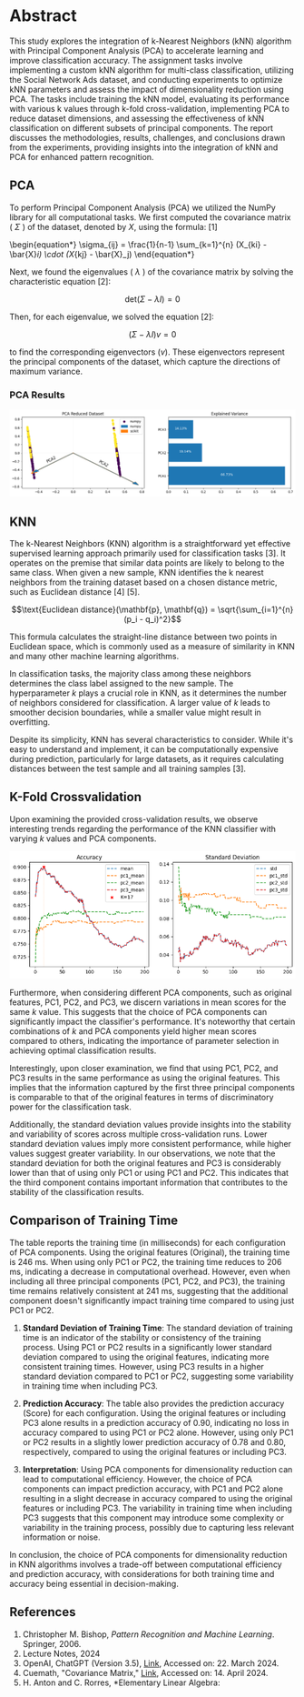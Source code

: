 # Abstract
This study explores the integration of k-Nearest Neighbors (kNN) algorithm with Principal Component Analysis (PCA) to accelerate learning and improve classification accuracy. The assignment tasks involve implementing a custom kNN algorithm for multi-class classification, utilizing the Social Network Ads dataset, and conducting experiments to optimize kNN parameters and assess the impact of dimensionality reduction using PCA. The tasks include training the kNN model, evaluating its performance with various k values through k-fold cross-validation, implementing PCA to reduce dataset dimensions, and assessing the effectiveness of kNN classification on different subsets of principal components. The report discusses the methodologies, results, challenges, and conclusions drawn from the experiments, providing insights into the integration of kNN and PCA for enhanced pattern recognition.

## PCA
To perform Principal Component Analysis (PCA) we utilized the NumPy library for all computational tasks. We first computed the covariance matrix ( $\Sigma$ ) of the dataset, denoted by $X$, using the formula: [1]

\begin{equation*}
\sigma_{ij} = \frac{1}{n-1} \sum_{k=1}^{n} (X_{ki} - \bar{X}_i) \cdot (X_{kj} - \bar{X}_j)
\end{equation*}

Next, we found the eigenvalues ( $\lambda$ ) of the covariance matrix by solving the characteristic equation [2]:

$$ \text{det} (\Sigma - \lambda I) = 0 $$

Then, for each eigenvalue, we solved the equation [2]:

$$ (\Sigma - \lambda I)v = 0$$

to find the corresponding eigenvectors ($v$). These eigenvectors represent the principal components of the dataset, which capture the directions of maximum variance.

### PCA Results
![Scikit PCA compared with my PCA implementation and their explained variance](pca_output.png)

## KNN
The k-Nearest Neighbors (KNN) algorithm is a straightforward yet effective supervised learning approach primarily used for classification tasks [3]. It operates on the premise that similar data points are likely to belong to the same class. When given a new sample, KNN identifies the k nearest neighbors from the training dataset based on a chosen distance metric, such as Euclidean distance [4] [5].

$$\text{Euclidean distance}(\mathbf{p}, \mathbf{q}) = \sqrt{\sum_{i=1}^{n} (p_i - q_i)^2}$$

This formula calculates the straight-line distance between two points in Euclidean space, which is commonly used as a measure of similarity in KNN and many other machine learning algorithms.

In classification tasks, the majority class among these neighbors determines the class label assigned to the new sample. The hyperparameter $k$ plays a crucial role in KNN, as it determines the number of neighbors considered for classification. A larger value of $k$ leads to smoother decision boundaries, while a smaller value might result in overfitting.

Despite its simplicity, KNN has several characteristics to consider. While it's easy to understand and implement, it can be computationally expensive during prediction, particularly for large datasets, as it requires calculating distances between the test sample and all training samples [3].

## K-Fold Crossvalidation
Upon examining the provided cross-validation results, we observe interesting trends regarding the performance of the KNN classifier with varying $k$ values and PCA components.

![K-Fold Crossvalidation of Original data (mean), pc1, pc2 and pc3](output.png)

Furthermore, when considering different PCA components, such as original features, PC1, PC2, and PC3, we discern variations in mean scores for the same $k$ value. This suggests that the choice of PCA components can significantly impact the classifier's performance. It's noteworthy that certain combinations of $k$ and PCA components yield higher mean scores compared to others, indicating the importance of parameter selection in achieving optimal classification results.

Interestingly, upon closer examination, we find that using PC1, PC2, and PC3 results in the same performance as using the original features. This implies that the information captured by the first three principal components is comparable to that of the original features in terms of discriminatory power for the classification task.

Additionally, the standard deviation values provide insights into the stability and variability of scores across multiple cross-validation runs. Lower standard deviation values imply more consistent performance, while higher values suggest greater variability. In our observations, we note that the standard deviation for both the original features and PC3 is considerably lower than that of using only PC1 or using PC1 and PC2. This indicates that the third component contains important information that contributes to the stability of the classification results.

## Comparison of Training Time
The table reports the training time (in milliseconds) for each configuration of PCA components. Using the original features (Original), the training time is 246 ms. When using only PC1 or PC2, the training time reduces to 206 ms, indicating a decrease in computational overhead. However, even when including all three principal components (PC1, PC2, and PC3), the training time remains relatively consistent at 241 ms, suggesting that the additional component doesn't significantly impact training time compared to using just PC1 or PC2.

1. **Standard Deviation of Training Time**:
   The standard deviation of training time is an indicator of the stability or consistency of the training process. Using PC1 or PC2 results in a significantly lower standard deviation compared to using the original features, indicating more consistent training times. However, using PC3 results in a higher standard deviation compared to PC1 or PC2, suggesting some variability in training time when including PC3.

2. **Prediction Accuracy**:
   The table also provides the prediction accuracy (Score) for each configuration. Using the original features or including PC3 alone results in a prediction accuracy of 0.90, indicating no loss in accuracy compared to using PC1 or PC2 alone. However, using only PC1 or PC2 results in a slightly lower prediction accuracy of 0.78 and 0.80, respectively, compared to using the original features or including PC3.

3. **Interpretation**:
   Using PCA components for dimensionality reduction can lead to computational efficiency. However, the choice of PCA components can impact prediction accuracy, with PC1 and PC2 alone resulting in a slight decrease in accuracy compared to using the original features or including PC3. The variability in training time when including PC3 suggests that this component may introduce some complexity or variability in the training process, possibly due to capturing less relevant information or noise.

In conclusion, the choice of PCA components for dimensionality reduction in KNN algorithms involves a trade-off between computational efficiency and prediction accuracy, with considerations for both training time and accuracy being essential in decision-making.

## References
1. Christopher M. Bishop, *Pattern Recognition and Machine Learning*. Springer, 2006.
2. Lecture Notes, 2024
3. OpenAI, ChatGPT (Version 3.5), [Link](https://openai.com/chatgpt), Accessed on: 22. March 2024.
4. Cuemath, "Covariance Matrix," [Link](https://www.cuemath.com/algebra/covariance-matrix/), Accessed on: 14. April 2024.
5. H. Anton and C. Rorres, *Elementary Linear Algebra:
